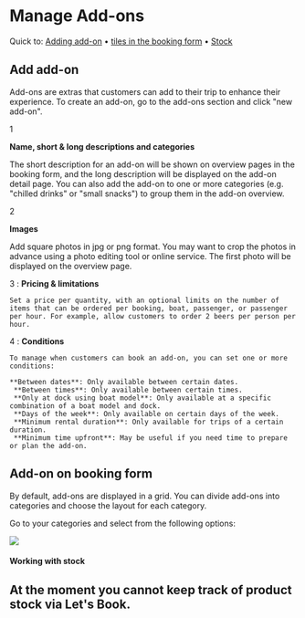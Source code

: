 # Manage Add-ons

Quick to: [Adding add-on](#add-add-on) • [tiles in the booking form](#add-on-on-booking-form) • [Stock](#working-with-stock)

## Add add-on

Add-ons are extras that customers can add to their trip to enhance their experience. To create an add-on, go to the add-ons section and click "new add-on".

1

**Name, short & long descriptions and categories**

The short description for an add-on will be shown on overview pages in the booking form, and the long description will be displayed on the add-on detail page. You can also add the add-on to one or more categories (e.g. "chilled drinks" or "small snacks") to group them in the add-on overview.

2

**Images**

Add square photos in jpg or png format. You may want to crop the photos in advance using a photo editing tool or online service. The first photo will be displayed on the overview page.

3
: **Pricing & limitations**

    Set a price per quantity, with an optional limits on the number of items that can be ordered per booking, boat, passenger, or passenger per hour. For example, allow customers to order 2 beers per person per hour.

4
: **Conditions**

    To manage when customers can book an add-on, you can set one or more conditions:

    **Between dates**: Only available between certain dates.
     **Between times**: Only available between certain times.
     **Only at dock using boat model**: Only available at a specific combination of a boat model and dock.
     **Days of the week**: Only available on certain days of the week.
     **Minimum rental duration**: Only available for trips of a certain duration.
     **Minimum time upfront**: May be useful if you need time to prepare or plan the add-on.

## Add-on on booking form

By default, add-ons are displayed in a grid. You can divide add-ons into categories and choose the layout for each category.

Go to your categories and select from the following options:

![](https://d33v4339jhl8k0.cloudfront.net/docs/assets/5ec3f479042863474d1b00dc/images/63a0bb76f9c92f5c53dd6786/file-2DlbQefLRU.png)

#### Working with stock

## At the moment you cannot keep track of product stock via Let's Book.
